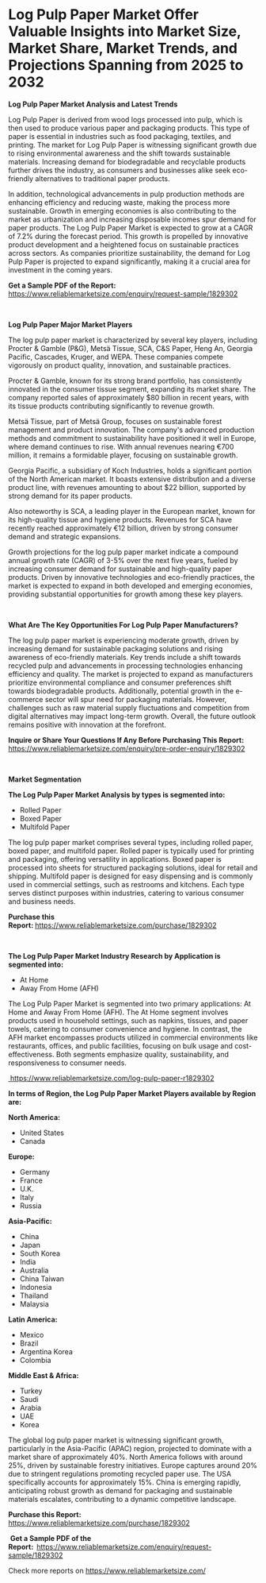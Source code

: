 <p><h1>Log Pulp Paper Market Offer Valuable Insights into Market Size, Market Share, Market Trends, and Projections Spanning from 2025 to 2032</h1></p><p><strong>Log Pulp Paper Market Analysis and Latest Trends</strong></p>
<p><p>Log Pulp Paper is derived from wood logs processed into pulp, which is then used to produce various paper and packaging products. This type of paper is essential in industries such as food packaging, textiles, and printing. The market for Log Pulp Paper is witnessing significant growth due to rising environmental awareness and the shift towards sustainable materials. Increasing demand for biodegradable and recyclable products further drives the industry, as consumers and businesses alike seek eco-friendly alternatives to traditional paper products.</p><p>In addition, technological advancements in pulp production methods are enhancing efficiency and reducing waste, making the process more sustainable. Growth in emerging economies is also contributing to the market as urbanization and increasing disposable incomes spur demand for paper products. The Log Pulp Paper Market is expected to grow at a CAGR of 7.2% during the forecast period. This growth is propelled by innovative product development and a heightened focus on sustainable practices across sectors. As companies prioritize sustainability, the demand for Log Pulp Paper is projected to expand significantly, making it a crucial area for investment in the coming years.</p></p>
<p><strong>Get a Sample PDF of the Report:&nbsp;</strong> <a href="https://www.reliablemarketsize.com/enquiry/request-sample/1829302?utm_campaign=2297&utm_medium=2&utm_source=Github&utm_content=ia&utm_term=09022025&utm_id=log-pulp-paper">https://www.reliablemarketsize.com/enquiry/request-sample/1829302</a></p>
<p>&nbsp;</p>
<p><strong>Log Pulp Paper Major Market Players</strong></p>
<p><p>The log pulp paper market is characterized by several key players, including Procter & Gamble (P&G), Metsä Tissue, SCA, C&S Paper, Heng An, Georgia Pacific, Cascades, Kruger, and WEPA. These companies compete vigorously on product quality, innovation, and sustainable practices.</p><p>Procter & Gamble, known for its strong brand portfolio, has consistently innovated in the consumer tissue segment, expanding its market share. The company reported sales of approximately $80 billion in recent years, with its tissue products contributing significantly to revenue growth.</p><p>Metsä Tissue, part of Metsä Group, focuses on sustainable forest management and product innovation. The company's advanced production methods and commitment to sustainability have positioned it well in Europe, where demand continues to rise. With annual revenues nearing €700 million, it remains a formidable player, focusing on sustainable growth.</p><p>Georgia Pacific, a subsidiary of Koch Industries, holds a significant portion of the North American market. It boasts extensive distribution and a diverse product line, with revenues amounting to about $22 billion, supported by strong demand for its paper products.</p><p>Also noteworthy is SCA, a leading player in the European market, known for its high-quality tissue and hygiene products. Revenues for SCA have recently reached approximately €12 billion, driven by strong consumer demand and strategic expansions.</p><p>Growth projections for the log pulp paper market indicate a compound annual growth rate (CAGR) of 3-5% over the next five years, fueled by increasing consumer demand for sustainable and high-quality paper products. Driven by innovative technologies and eco-friendly practices, the market is expected to expand in both developed and emerging economies, providing substantial opportunities for growth among these key players.</p></p>
<p>&nbsp;</p>
<p><strong>What Are The Key Opportunities For Log Pulp Paper Manufacturers?</strong></p>
<p><p>The log pulp paper market is experiencing moderate growth, driven by increasing demand for sustainable packaging solutions and rising awareness of eco-friendly materials. Key trends include a shift towards recycled pulp and advancements in processing technologies enhancing efficiency and quality. The market is projected to expand as manufacturers prioritize environmental compliance and consumer preferences shift towards biodegradable products. Additionally, potential growth in the e-commerce sector will spur need for packaging materials. However, challenges such as raw material supply fluctuations and competition from digital alternatives may impact long-term growth. Overall, the future outlook remains positive with innovation at the forefront.</p></p>
<p><strong>Inquire or Share Your Questions If Any Before Purchasing This Report:</strong> <a href="https://www.reliablemarketsize.com/enquiry/pre-order-enquiry/1829302?utm_campaign=2297&utm_medium=2&utm_source=Github&utm_content=ia&utm_term=09022025&utm_id=log-pulp-paper">https://www.reliablemarketsize.com/enquiry/pre-order-enquiry/1829302</a></p>
<p>&nbsp;</p>
<p><strong>Market Segmentation</strong></p>
<p><strong>The Log Pulp Paper Market Analysis by types is segmented into:</strong></p>
<p><ul><li>Rolled Paper</li><li>Boxed Paper</li><li>Multifold Paper</li></ul></p>
<p><p>The log pulp paper market comprises several types, including rolled paper, boxed paper, and multifold paper. Rolled paper is typically used for printing and packaging, offering versatility in applications. Boxed paper is processed into sheets for structured packaging solutions, ideal for retail and shipping. Multifold paper is designed for easy dispensing and is commonly used in commercial settings, such as restrooms and kitchens. Each type serves distinct purposes within industries, catering to various consumer and business needs.</p></p>
<p><strong>Purchase this Report:&nbsp;</strong><a href="https://www.reliablemarketsize.com/purchase/1829302?utm_campaign=2297&utm_medium=2&utm_source=Github&utm_content=ia&utm_term=09022025&utm_id=log-pulp-paper">https://www.reliablemarketsize.com/purchase/1829302</a></p>
<p>&nbsp;</p>
<p><strong>The Log Pulp Paper Market Industry Research by Application is segmented into:</strong></p>
<p><ul><li>At Home</li><li>Away From Home (AFH)</li></ul></p>
<p><p>The Log Pulp Paper Market is segmented into two primary applications: At Home and Away From Home (AFH). The At Home segment involves products used in household settings, such as napkins, tissues, and paper towels, catering to consumer convenience and hygiene. In contrast, the AFH market encompasses products utilized in commercial environments like restaurants, offices, and public facilities, focusing on bulk usage and cost-effectiveness. Both segments emphasize quality, sustainability, and responsiveness to consumer needs.</p></p>
<p><a href="https://www.reliablemarketsize.com/log-pulp-paper-r1829302?utm_campaign=2297&utm_medium=2&utm_source=Github&utm_content=ia&utm_term=09022025&utm_id=log-pulp-paper">&nbsp;https://www.reliablemarketsize.com/log-pulp-paper-r1829302</a></p>
<p><strong>In terms of Region, the Log Pulp Paper Market Players available by Region are:</strong></p>
<p>
    <p> <strong> North America: </strong>
        <ul>
            <li>United States</li>
            <li>Canada</li>
        </ul>
        </p> 
    <p> <strong> Europe: </strong>
        <ul>
            <li>Germany</li>
            <li>France</li>
            <li>U.K.</li>
            <li>Italy</li>
            <li>Russia</li>
        </ul>
        </p> 
    <p> <strong> Asia-Pacific: </strong>
        <ul>
            <li>China</li>
            <li>Japan</li>
            <li>South Korea</li>
            <li>India</li>
            <li>Australia</li>
            <li>China Taiwan</li>
            <li>Indonesia</li>
            <li>Thailand</li>
            <li>Malaysia</li>
        </ul>
        </p> 
    <p> <strong> Latin America: </strong>
        <ul>
            <li>Mexico</li>
            <li>Brazil</li>
            <li>Argentina Korea</li>
            <li>Colombia</li>
        </ul>
        </p> 
    <p> <strong> Middle East & Africa: </strong>
        <ul>
            <li>Turkey</li>
            <li>Saudi</li>
            <li>Arabia</li>
            <li>UAE</li>
            <li>Korea</li>
        </ul>
    </p>
    </p>
<p><p>The global log pulp paper market is witnessing significant growth, particularly in the Asia-Pacific (APAC) region, projected to dominate with a market share of approximately 40%. North America follows with around 25%, driven by sustainable forestry initiatives. Europe captures around 20% due to stringent regulations promoting recycled paper use. The USA specifically accounts for approximately 15%. China is emerging rapidly, anticipating robust growth as demand for packaging and sustainable materials escalates, contributing to a dynamic competitive landscape.</p></p>
<p><strong>Purchase this Report: </strong><a href="https://www.reliablemarketsize.com/purchase/1829302?utm_campaign=2297&utm_medium=2&utm_source=Github&utm_content=ia&utm_term=09022025&utm_id=log-pulp-paper">https://www.reliablemarketsize.com/purchase/1829302</a></p>
<p>&nbsp;<strong>Get a Sample PDF of the Report:&nbsp;&nbsp;</strong><a href="https://www.reliablemarketsize.com/enquiry/request-sample/1829302?utm_campaign=2297&utm_medium=2&utm_source=Github&utm_content=ia&utm_term=09022025&utm_id=log-pulp-paper">https://www.reliablemarketsize.com/enquiry/request-sample/1829302</a></p>
<p><strong></strong></p>
<p>Check more reports on <a href="https://www.reliablemarketsize.com/?utm_campaign=2297&utm_medium=2&utm_source=Github&utm_content=ia&utm_term=09022025&utm_id=log-pulp-paper">https://www.reliablemarketsize.com/</a></p>